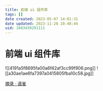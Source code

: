 ```yaml
---
title: 前端 ui 组件库
tags: []
date created: 2023-05-07 14:01:31
date updated: 2023-11-28 10:48:44
uid: 1683439291111
---
```


# 前端 ui 组件库

![[4191a5f8695fa00a6f42af3cc99f906.png]] ![[a30ae1ae6fa7397a0415805fba10c58.jpg]]

[摘录 · 语雀](https://www.yuque.com/docs/share/5eced5d5-2c63-4232-a56f-23dc103551ba?#)
